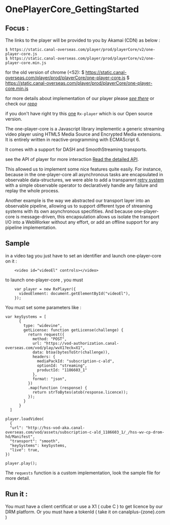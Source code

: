 # OnePlayerCore_GettingStarted

## Focus : 

The links to the player will be provided to you by Akamai (CDN) as below :

    $ https://static.canal-overseas.com/player/prod/playerCore/v2/one-player-core.js
    $ https://static.canal-overseas.com/player/prod/playerCore/v2/one-player-core.min.js


for the old version of chrome (<52):
    $ https://static.canal-overseas.com/player/prod/playerCore/one-player-core.js
    $ https://static.canal-overseas.com/player/prod/playerCore/one-player-core.min.js

for more details about implementation of our player please *[see there](https://github.com/canalplus/one-player-core/blob/master/README.md)*
or check our *[repo](https://github.com/canalplus/one-player-core/blob/)*


if you don't have right try this [one](https://github.com/canalplus/rx-player) `Rx-player` which is our Open source version.

The one-player-core is a Javascript library implementic a generic streaming video player using HTML5 Media Source and Encrypted Media extensions. It is entirely written in reactive-programming with ECMAScript 6.

It comes with a support for DASH and SmoothStreaming transports.

see the API of player for more interaction [Read the detailed API](//github.com/canalplus/one-player-core/blob/master/API.md).

This allowed us to implement some nice features quite easily. For instance, because in the one-player-core all asynchronous tasks are encapsulated in observable data-structures, we were able to add a transparent [retry system](https://github.com/canalplus/canal-js-utils/blob/master/rx-ext.js#L73-L100) with a simple observable operator to declaratively handle any failure and replay the whole process.

Another example is the way we abstracted our transport layer into an observable pipeline, allowing us to support different type of streaming systems with its own asynchronous specifities. And because one-player-core is message-driven, this encapsulation allows us isolate the transport I/O into a WebWorker without any effort, or add an offline support for any pipeline implementation.
    
  
## Sample

in a video tag you just have to set an identifier and launch one-player-core on it :

        <video id="videoEl" controls></video>

to launch one-player-core , you must 

        var player = new RxPlayer({
          videoElement: document.getElementById("videoEl"),
        });

You must set some parameters like : 

```
var keySystems = [
      {
        type: "widevine",
        getLicense: function getLicense(challenge) {
          return request({
            method: "POST",
            url: "https://vod-authorization.canal-overseas.com/vod/play/wvX1?eck=X1",
            data: btoa(bytesToStr(challenge)),
            headers: {
              mediaPackId: "subscription-c-ald",
              optionId: "streaming",
              productId: "1186603_1"
            },
            format: "json",
          })
          .map(function (response) {
            return strToBytes(atob(response.licence));
          });
        }
      }
  ]

player.loadVideo(
  {
  "url": "http://hss-vod-aka.canal-overseas.com/vod/assets/subscription-c-ald_1186603_1/_/hss-wv-cp-drom-hd/Manifest",
  "transport": "smooth",
  "keySystems": keySystems,
  "live": true,
})

player.play();

```

The `requests` function is a custom implementation, look the sample file for more detail.

 
## Run it : 
 You must have a client certificat or use a X1 ( cube C ) to get licence by our DRM platform.
Or you must have a tokenId ( take it on canalplus-{zone}.com )

 
